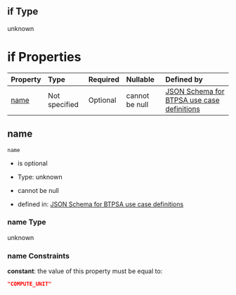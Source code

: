 ## if Type

unknown

# if Properties

| Property      | Type          | Required | Nullable       | Defined by                                                                                                                                                                                                        |
| :------------ | :------------ | :------- | :------------- | :---------------------------------------------------------------------------------------------------------------------------------------------------------------------------------------------------------------- |
| [name](#name) | Not specified | Optional | cannot be null | [JSON Schema for BTPSA use case definitions](btpsa-usecase-properties-services-items-allof-1-then-allof-23-if-properties-name.md "undefined#/properties/services/items/allOf/1/then/allOf/23/if/properties/name") |

## name



`name`

*   is optional

*   Type: unknown

*   cannot be null

*   defined in: [JSON Schema for BTPSA use case definitions](btpsa-usecase-properties-services-items-allof-1-then-allof-23-if-properties-name.md "undefined#/properties/services/items/allOf/1/then/allOf/23/if/properties/name")

### name Type

unknown

### name Constraints

**constant**: the value of this property must be equal to:

```json
"COMPUTE_UNIT"
```
